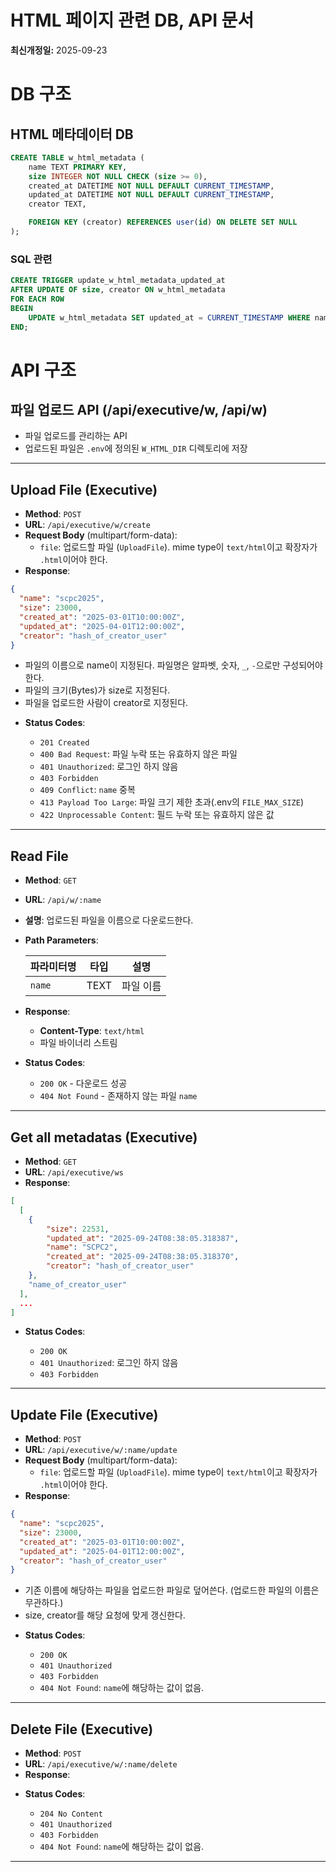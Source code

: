 # HTML 페이지 관련 DB, API 문서

**최신개정일:** 2025-09-23

# DB 구조

## HTML 메타데이터 DB

```sql
CREATE TABLE w_html_metadata (
    name TEXT PRIMARY KEY,
    size INTEGER NOT NULL CHECK (size >= 0),
    created_at DATETIME NOT NULL DEFAULT CURRENT_TIMESTAMP,
    updated_at DATETIME NOT NULL DEFAULT CURRENT_TIMESTAMP,
    creator TEXT,

    FOREIGN KEY (creator) REFERENCES user(id) ON DELETE SET NULL
);
```

### SQL 관련
```sql
CREATE TRIGGER update_w_html_metadata_updated_at
AFTER UPDATE OF size, creator ON w_html_metadata 
FOR EACH ROW
BEGIN 
    UPDATE w_html_metadata SET updated_at = CURRENT_TIMESTAMP WHERE name = OLD.name; 
END;
```


# API 구조

## 파일 업로드 API (/api/executive/w, /api/w)

- 파일 업로드를 관리하는 API
- 업로드된 파일은 `.env`에 정의된 `W_HTML_DIR` 디렉토리에 저장

-----

## Upload File (Executive)

- **Method**: `POST`
- **URL**: `/api/executive/w/create`
- **Request Body** (multipart/form-data):
    - `file`: 업로드할 파일 (`UploadFile`). mime type이 `text/html`이고 확장자가 `.html`이어야 한다.
- **Response**:

```json
{
  "name": "scpc2025",
  "size": 23000,
  "created_at": "2025-03-01T10:00:00Z",
  "updated_at": "2025-04-01T12:00:00Z",
  "creator": "hash_of_creator_user"
}
```

- 파일의 이름으로 name이 지정된다. 파일명은 알파벳, 숫자, `_`, `-`으로만 구성되어야 한다.
- 파일의 크기(Bytes)가 size로 지정된다. 
- 파일을 업로드한 사람이 creator로 지정된다. 

* **Status Codes**:

  * `201 Created`
  * `400 Bad Request`: 파일 누락 또는 유효하지 않은 파일
  * `401 Unauthorized`: 로그인 하지 않음
  * `403 Forbidden`
  * `409 Conflict`: `name` 중복
  * `413 Payload Too Large`: 파일 크기 제한 초과(.env의 `FILE_MAX_SIZE`)
  * `422 Unprocessable Content`: 필드 누락 또는 유효하지 않은 값

---

## Read File

* **Method**: `GET`
* **URL**: `/api/w/:name`
* **설명**: 업로드된 파일을 이름으로 다운로드한다.

* **Path Parameters**:

  | 파라미터명 | 타입   | 설명               |
  | ----- | ---- | ---------------- |
  | `name`  | TEXT | 파일 이름 |

* **Response**:
  * **Content-Type**: `text/html`
  * 파일 바이너리 스트림


* **Status Codes**:

  * `200 OK` - 다운로드 성공
  * `404 Not Found` - 존재하지 않는 파일 `name`

---

## Get all metadatas (Executive)

- **Method**: `GET`
- **URL**: `/api/executive/ws`
- **Response**:

```json
[
  [
    {
        "size": 22531,
        "updated_at": "2025-09-24T08:38:05.318387",
        "name": "SCPC2",
        "created_at": "2025-09-24T08:38:05.318370",
        "creator": "hash_of_creator_user"
    },
    "name_of_creator_user"
  ],
  ...
]
```

* **Status Codes**:

  * `200 OK`
  * `401 Unauthorized`: 로그인 하지 않음
  * `403 Forbidden`

---

## Update File (Executive)

- **Method**: `POST`
- **URL**: `/api/executive/w/:name/update`
- **Request Body** (multipart/form-data):
    - `file`: 업로드할 파일 (`UploadFile`). mime type이 `text/html`이고 확장자가 `.html`이어야 한다. 
- **Response**:

```json
{
  "name": "scpc2025",
  "size": 23000,
  "created_at": "2025-03-01T10:00:00Z",
  "updated_at": "2025-04-01T12:00:00Z",
  "creator": "hash_of_creator_user"
}
```

- 기존 이름에 해당하는 파일을 업로드한 파일로 덮어쓴다. (업로드한 파일의 이름은 무관하다.)
- size, creator를 해당 요청에 맞게 갱신한다. 


* **Status Codes**:

  * `200 OK`
  * `401 Unauthorized`
  * `403 Forbidden`
  * `404 Not Found`: `name`에 해당하는 값이 없음.

---


## Delete File (Executive)

- **Method**: `POST`
- **URL**: `/api/executive/w/:name/delete`
- **Response**:

* **Status Codes**:

  * `204 No Content`
  * `401 Unauthorized`
  * `403 Forbidden`
  * `404 Not Found`: `name`에 해당하는 값이 없음.

---
